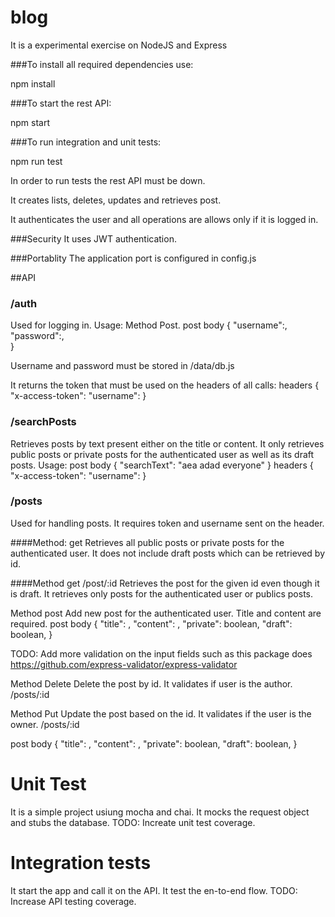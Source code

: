 # blog
It is a experimental exercise on NodeJS and Express

###To install all required dependencies use:

npm install

###To start the rest API:

npm start

###To run integration and unit tests:

npm run test

In order to run tests the rest API must be down.


It creates lists, deletes, updates and retrieves post.

It authenticates the user and all operations are allows only if it is logged in.

###Security
It uses JWT authentication.

###Portablity
The application port is configured in config.js

##API

### /auth
Used for logging in.
Usage:
Method Post.
post body
{
  "username":<username>,
	"password":<password>,  
}

Username and password must be stored in /data/db.js

It returns the token that must be used on the headers of all calls:
headers
{
  "x-access-token": <token retrieved from the login>
  "username": <username used in login>
}  

### /searchPosts
Retrieves posts by text present either on the title or content.
It only retrieves public posts or private posts for the authenticated user as well as its draft posts.
Usage:
post body
{
  "searchText": "aea adad everyone"
}
headers
{
  "x-access-token": <token retrieved from the login>
  "username": <username used in login>
}    

### /posts
Used for handling posts. It requires token and username sent on the header.

####Method: get
Retrieves all public posts or private posts for the authenticated  user. It does not include draft posts which can be retrieved by id.

####Method get /post/:id
Retrieves the post for the given id even though it is draft. It retrieves only posts for the authenticated user or publics posts.

Method post
Add new post for the  authenticated user. Title and content are required.
post body
{
  "title": <free text>,
	"content": <free text>,
	"private": boolean,
	"draft": boolean,
}

TODO: Add more validation on the input fields such as this package does https://github.com/express-validator/express-validator

Method Delete
Delete the post by id. It validates if user is the author.
/posts/:id

Method Put
Update the post based on the id. It validates if the user is the owner.
/posts/:id

post body
{
  "title": <free text>,
  "content": <free text>,
  "private": boolean,
  "draft": boolean,
}

# Unit Test
It is a simple project usiung mocha and chai. It mocks the request object and stubs the database.
TODO: Increate unit test coverage.

# Integration tests
It start the app and call it on the API. It test the en-to-end flow.
TODO: Increase API testing coverage.
